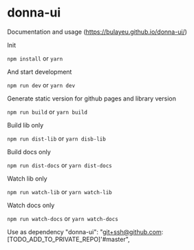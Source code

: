 # donna-ui

Documentation and usage (https://bulayeu.github.io/donna-ui/)

Init

```npm install``` or ```yarn```

And start development 

```npm run dev``` or ```yarn dev```

Generate static version for github pages and library version

```npm run build``` or ```yarn build```

Build lib only

```npm run dist-lib``` or ```yarn disb-lib```

Build docs only

```npm run dist-docs``` or ```yarn dist-docs```

Watch lib only

```npm run watch-lib``` or ```yarn watch-lib```

Watch docs only

```npm run watch-docs``` or ```yarn watch-docs```

Use as dependency
"donna-ui": "git+ssh@github.com:[TODO_ADD_TO_PRIVATE_REPO]'#master",

